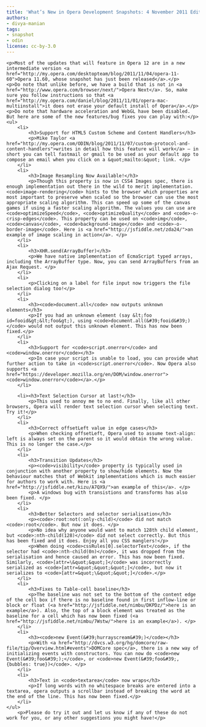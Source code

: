 ```yaml
---
title: 'What’s New in Opera Development Snapshots: 4 November 2011 Edition'
authors:
- divya-manian
tags:
- snapshot
- odin
license: cc-by-3.0
---
```

	<p>Most of the updates that will feature in Opera 12 are in a new intermediate version <a href="http://my.opera.com/desktopteam/blog/2011/11/04/opera-11-60">Opera 11.60, whose snapshot has just been released</a>.</p>
	<p>Do note that unlike before, we have a build that is not in <a href="http://www.opera.com/browser/next/">Opera Next</a>. So, make sure you follow instructions so that <a href="http://my.opera.com/daniel/blog/2011/11/01/opera-mac-multiinstall">it does not erase your default install of Opera</a>.</p>
	<p>Do note that hardware acceleration and WebGL have been disabled. But here are some of the new features/bug fixes you can play with:</p>
	<ul>
		<li>
			<h3>Support for HTML5 Custom Scheme and Content Handlers</h3>
			<p>Mike Taylor <a href="http://my.opera.com/ODIN/blog/2011/11/07/custom-protocol-and-content-handlers">writes in detail how this feature will work</a> – in short you can tell fastmail or gmail to be used as your default app to compose an email when you click on a &quot;mailto:&quot; link. </p>
		</li>
		<li>
			<h3>Image Resampling Now Available!</h3>
			<p>Though this property is now in CSS4 Images spec, there is enough implementation out there in the wild to merit implementation. <code>image-rendering</code> hints to the browser which properties are most important to preserve when scaled so the browser can use the most appropriate scaling algorithm. This can speed up some of the canvas games if using a faster scaling algorithm. The values you can use are <code>optimizeSpeed</code>, <code>optimizeQuality</code> and <code>-o-crisp-edges</code>. This property can be used on <code>img</code>, <code>canvas</code>, <code>background-image</code> and <code>-o-border-image</code>. Here is <a href="http://jsfiddle.net/zda24/">an example of image scaling in action</a>. </p>
		</li>
		<li>
			<h3>XHR.send(ArrayBuffer)</h3>
			<p>We have native implementation of EcmaScript typed arrays, including the ArrayBuffer type. Now, you can send ArrayBuffers from an Ajax Request. </p>
		</li>
		<li>
			<p>Clicking on a label for file input now triggers the file selection dialog too!</p>
		</li>
		<li>
			<h3><code>document.all</code> now outputs unknown elements</h3>
			<p>If you had an unknown element (say &lt;foo id=fooid&gt;&lt;foo&gt;), using <code>document.all(&#39;fooid&#39;)</code> would not output this unknown element. This has now been fixed.</p>
		</li>
		<li>
			<h3>Support for <code>script.onerror</code> and <code>window.onerror</code></h3>
			<p>In case your script is unable to load, you can provide what further action to take in <code>script.onerror</code>. Now Opera also supports <a href="https://developer.mozilla.org/en/DOM/window.onerror"><code>window.onerror</code></a>.</p>
		</li>

		<li><h3>Text Selection Cursor at last!</h3>
			<p>This used to annoy me to no end. Finally, like all other browsers, Opera will render text selection cursor when selecting text. Try it!</p>
		</li>
		<li>
			<h3>Correct offsetLeft value in edge cases</h3>
			<p>When checking offsetLeft, Opera used to assume text-align: left is always set on the parent so it would obtain the wrong value. This is no longer the case.</p>
		</li>
		<li>
			<h3>Transition Updates</h3>
			<p><code>visibility</code> property is typically used in conjunction with another property to show/hide elements. Now the behaviour matches that of Webkit implementations which is much easier for authors to work with. Here is <a href="http://jsfiddle.net/kizu/A7QX9/">an example of this</a>. </p>
			<p>A windows bug with transistions and transforms has also been fixed. </p>
		</li>
		<li>
			<h3>Better Selectors and selector serialisation</h3>
			<p><code>:root:not(:only-child)</code> did not match <code>:root</code>. But now it does. </p>
			<p>No idea why anyone would want to match 128th child element, but <code>:nth-child(128)</code> did not select correctly. But this has been fixed and it does. Enjoy all you CSS manglers!</p>
			<p>When doing <code>cssRules[0].selectorText</code>, if the selector had <code>:nth-child(0n)</code>, it was dropped from the serialisation and hence caused an error. This has now been fixed. Similarly, <code>[attr=\&quot;&quot;]</code> was incorrectly serialized as <code>[attr=&quot;&quot;&quot;]</code>, but now it serializes to <code>[attr=&quot;\&quot;&quot;]</code>.</p>
		</li>
		<li>
			<h3>Fixes to Table-cell baseline</h3>
			<p>The baseline was not set to the bottom of the content edge of the cell box if there is no baseline found in first inflow-line or block or float (<a href="http://jsfiddle.net/nimbu/DKPDz/">here is an example</a>). Also, the top of a block element was treated as the baseline for a cell which has now been fixed (<a href="http://jsfiddle.net/nimbu/7Wstw/">here is an example</a>). </p>
		</li>
		<li>
			<h3><code>new Event(&#39;hurrayscream&#39;)</code></h3>
			<p>With <a href="http://dvcs.w3.org/hg/domcore/raw-file/tip/Overview.html#events">DOMCore spec</a>, there is a new way of initializing events with constructors. You can now do <code>new Event(&#39;foo&#39;);</code>, or <code>new Event(&#39;foo&#39;, {bubbles: true})</code>. </p>
		</li>
		<li>
			<h3>Text in <code>textarea</code> now wraps</h3>
			<p>If long words with no whitespace breaks are entered into a textarea, opera outputs a scrollbar instead of breaking the word at the end of the line. This has now been fixed.</p>
		</li>
	</ul>
		<p>Please do try it out and let us know if any of these do not work for you, or any other suggestions you might have!</p>
